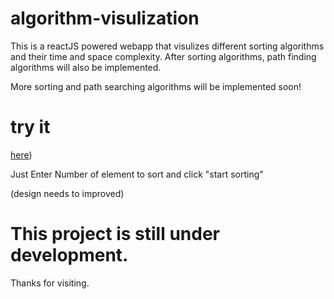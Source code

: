 # algorithm-visulization

This is a reactJS powered webapp that visulizes different sorting algorithms and their time and space complexity.
After sorting algorithms, path finding algorithms will also be implemented.


More sorting and path searching algorithms will be implemented soon!
# try it

 [here](https://algorithm-visulization.vercel.app/sort))
 
Just Enter Number of element to sort and click "start sorting"

(design needs to improved)

# This project is still under development. 
Thanks for visiting.
